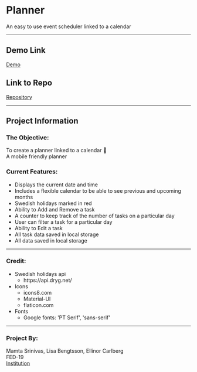 # Planner
An easy to use event scheduler linked to a calendar

***

## Demo Link
[Demo](https://ms-load.github.io/Schedule/)

## Link to Repo
[Repository](https://github.com/MS-load/Schedule)

***

## Project Information
### The Objective: 
To create a planner linked to a calendar :calendar:<br>
A mobile friendly planner<br>

### Current Features:
* Displays the current date and time
* Includes a flexible calendar to be able to see previous and upcoming months
* Swedish holidays marked in red 
* Ability to Add and Remove a task
* A counter to keep track of the number of tasks on a particular day 
* User can filter a task for a particular day
* Ability to Edit a task
* All task data saved in local storage 
* All data saved in local storage 
 

***

### Credit:
<ul>
    <li>Swedish holidays api
        <ul>
            <li>https://api.dryg.net/</li>
        </ul>
    </li>
    <li>Icons
        <ul>
            <li>icons8.com</li>
            <li>Material-UI</li>
            <li>flaticon.com</li>
        </ul>
    </li>
    <li>Fonts
        <ul>
            <li>Google fonts: 'PT Serif', 'sans-serif'</li>
        </ul>
    </li>
</ul>

***

### Project By:
Mamta Srinivas, Lisa Bengtsson, Ellinor Carlberg</br>
FED-19</br>
[Institution](http://medieinstitutet.se/)